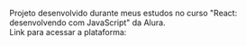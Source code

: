 Projeto desenvolvido durante meus estudos no curso "React: desenvolvendo com JavaScript" da Alura. <br>
Link para acessar a plataforma: 

